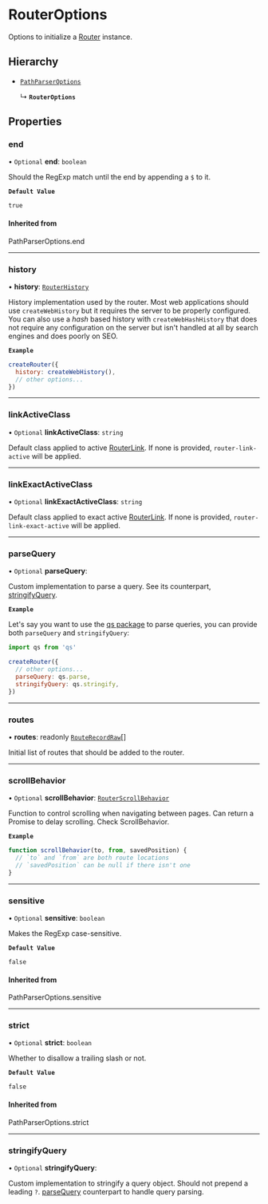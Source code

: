 # RouterOptions

Options to initialize a [Router](Router.md) instance.

## Hierarchy

- [`PathParserOptions`](../type-aliases/PathParserOptions.md)

  ↳ **`RouterOptions`**

## Properties

### end

• `Optional` **end**: `boolean`

Should the RegExp match until the end by appending a `$` to it.

**`Default Value`**

`true`

#### Inherited from

PathParserOptions.end

___

### history

• **history**: [`RouterHistory`](RouterHistory.md)

History implementation used by the router. Most web applications should use
`createWebHistory` but it requires the server to be properly configured.
You can also use a _hash_ based history with `createWebHashHistory` that
does not require any configuration on the server but isn't handled at all
by search engines and does poorly on SEO.

**`Example`**

```js
createRouter({
  history: createWebHistory(),
  // other options...
})
```

___

### linkActiveClass

• `Optional` **linkActiveClass**: `string`

Default class applied to active [RouterLink](../variables/RouterLink.md). If none is provided,
`router-link-active` will be applied.

___

### linkExactActiveClass

• `Optional` **linkExactActiveClass**: `string`

Default class applied to exact active [RouterLink](../variables/RouterLink.md). If none is provided,
`router-link-exact-active` will be applied.

___

### parseQuery

• `Optional` **parseQuery**: 

Custom implementation to parse a query. See its counterpart,
[stringifyQuery](RouterOptions.md#stringifyquery).

**`Example`**

Let's say you want to use the [qs package](https://github.com/ljharb/qs)
to parse queries, you can provide both `parseQuery` and `stringifyQuery`:
```js
import qs from 'qs'

createRouter({
  // other options...
  parseQuery: qs.parse,
  stringifyQuery: qs.stringify,
})
```

___

### routes

• **routes**: readonly [`RouteRecordRaw`](../type-aliases/RouteRecordRaw.md)[]

Initial list of routes that should be added to the router.

___

### scrollBehavior

• `Optional` **scrollBehavior**: [`RouterScrollBehavior`](RouterScrollBehavior.md)

Function to control scrolling when navigating between pages. Can return a
Promise to delay scrolling. Check ScrollBehavior.

**`Example`**

```js
function scrollBehavior(to, from, savedPosition) {
  // `to` and `from` are both route locations
  // `savedPosition` can be null if there isn't one
}
```

___

### sensitive

• `Optional` **sensitive**: `boolean`

Makes the RegExp case-sensitive.

**`Default Value`**

`false`

#### Inherited from

PathParserOptions.sensitive

___

### strict

• `Optional` **strict**: `boolean`

Whether to disallow a trailing slash or not.

**`Default Value`**

`false`

#### Inherited from

PathParserOptions.strict

___

### stringifyQuery

• `Optional` **stringifyQuery**: 

Custom implementation to stringify a query object. Should not prepend a leading `?`.
[parseQuery](RouterOptions.md#parsequery) counterpart to handle query parsing.
